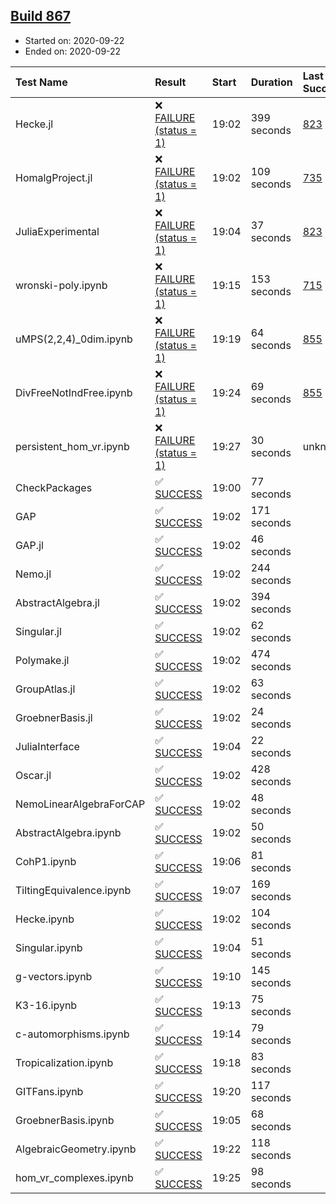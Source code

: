 ## [Build 867](https://oscarci.mathematik.uni-kl.de/job/oscar-stable/867/)

* Started on: 2020-09-22
* Ended on: 2020-09-22

| Test Name    | Result | Start | Duration | Last Success | First Failure |
|:-------------|:-------|:------|:---------|:-------------|:--------------|
| Hecke.jl | ❌ [FAILURE (status = 1)](https://oscarci.mathematik.uni-kl.de/job/oscar-stable/867/artifact/logs/build-867/Hecke.jl.log) | 19:02 | 399 seconds | [823](https://oscarci.mathematik.uni-kl.de/job/oscar-stable/823/) | [824](https://oscarci.mathematik.uni-kl.de/job/oscar-stable/824/) |
| HomalgProject.jl | ❌ [FAILURE (status = 1)](https://oscarci.mathematik.uni-kl.de/job/oscar-stable/867/artifact/logs/build-867/HomalgProject.jl.log) | 19:02 | 109 seconds | [735](https://oscarci.mathematik.uni-kl.de/job/oscar-stable/735/) | [736](https://oscarci.mathematik.uni-kl.de/job/oscar-stable/736/) |
| JuliaExperimental | ❌ [FAILURE (status = 1)](https://oscarci.mathematik.uni-kl.de/job/oscar-stable/867/artifact/logs/build-867/JuliaExperimental.log) | 19:04 | 37 seconds | [823](https://oscarci.mathematik.uni-kl.de/job/oscar-stable/823/) | [824](https://oscarci.mathematik.uni-kl.de/job/oscar-stable/824/) |
| wronski-poly.ipynb | ❌ [FAILURE (status = 1)](https://oscarci.mathematik.uni-kl.de/job/oscar-stable/867/artifact/logs/build-867/wronski-poly.ipynb.log) | 19:15 | 153 seconds | [715](https://oscarci.mathematik.uni-kl.de/job/oscar-stable/715/) | [716](https://oscarci.mathematik.uni-kl.de/job/oscar-stable/716/) |
| uMPS(2,2,4)_0dim.ipynb | ❌ [FAILURE (status = 1)](https://oscarci.mathematik.uni-kl.de/job/oscar-stable/867/artifact/logs/build-867/uMPS-2-2-4-_0dim.ipynb.log) | 19:19 | 64 seconds | [855](https://oscarci.mathematik.uni-kl.de/job/oscar-stable/855/) | [856](https://oscarci.mathematik.uni-kl.de/job/oscar-stable/856/) |
| DivFreeNotIndFree.ipynb | ❌ [FAILURE (status = 1)](https://oscarci.mathematik.uni-kl.de/job/oscar-stable/867/artifact/logs/build-867/DivFreeNotIndFree.ipynb.log) | 19:24 | 69 seconds | [855](https://oscarci.mathematik.uni-kl.de/job/oscar-stable/855/) | [856](https://oscarci.mathematik.uni-kl.de/job/oscar-stable/856/) |
| persistent_hom_vr.ipynb | ❌ [FAILURE (status = 1)](https://oscarci.mathematik.uni-kl.de/job/oscar-stable/867/artifact/logs/build-867/persistent_hom_vr.ipynb.log) | 19:27 | 30 seconds | unknown | unknown |
| CheckPackages | ✅ [SUCCESS](https://oscarci.mathematik.uni-kl.de/job/oscar-stable/867/artifact/logs/build-867/CheckPackages.log) | 19:00 | 77 seconds |  |  |
| GAP | ✅ [SUCCESS](https://oscarci.mathematik.uni-kl.de/job/oscar-stable/867/artifact/logs/build-867/GAP.log) | 19:02 | 171 seconds |  |  |
| GAP.jl | ✅ [SUCCESS](https://oscarci.mathematik.uni-kl.de/job/oscar-stable/867/artifact/logs/build-867/GAP.jl.log) | 19:02 | 46 seconds |  |  |
| Nemo.jl | ✅ [SUCCESS](https://oscarci.mathematik.uni-kl.de/job/oscar-stable/867/artifact/logs/build-867/Nemo.jl.log) | 19:02 | 244 seconds |  |  |
| AbstractAlgebra.jl | ✅ [SUCCESS](https://oscarci.mathematik.uni-kl.de/job/oscar-stable/867/artifact/logs/build-867/AbstractAlgebra.jl.log) | 19:02 | 394 seconds |  |  |
| Singular.jl | ✅ [SUCCESS](https://oscarci.mathematik.uni-kl.de/job/oscar-stable/867/artifact/logs/build-867/Singular.jl.log) | 19:02 | 62 seconds |  |  |
| Polymake.jl | ✅ [SUCCESS](https://oscarci.mathematik.uni-kl.de/job/oscar-stable/867/artifact/logs/build-867/Polymake.jl.log) | 19:02 | 474 seconds |  |  |
| GroupAtlas.jl | ✅ [SUCCESS](https://oscarci.mathematik.uni-kl.de/job/oscar-stable/867/artifact/logs/build-867/GroupAtlas.jl.log) | 19:02 | 63 seconds |  |  |
| GroebnerBasis.jl | ✅ [SUCCESS](https://oscarci.mathematik.uni-kl.de/job/oscar-stable/867/artifact/logs/build-867/GroebnerBasis.jl.log) | 19:02 | 24 seconds |  |  |
| JuliaInterface | ✅ [SUCCESS](https://oscarci.mathematik.uni-kl.de/job/oscar-stable/867/artifact/logs/build-867/JuliaInterface.log) | 19:04 | 22 seconds |  |  |
| Oscar.jl | ✅ [SUCCESS](https://oscarci.mathematik.uni-kl.de/job/oscar-stable/867/artifact/logs/build-867/Oscar.jl.log) | 19:02 | 428 seconds |  |  |
| NemoLinearAlgebraForCAP | ✅ [SUCCESS](https://oscarci.mathematik.uni-kl.de/job/oscar-stable/867/artifact/logs/build-867/NemoLinearAlgebraForCAP.log) | 19:02 | 48 seconds |  |  |
| AbstractAlgebra.ipynb | ✅ [SUCCESS](https://oscarci.mathematik.uni-kl.de/job/oscar-stable/867/artifact/logs/build-867/AbstractAlgebra.ipynb.log) | 19:02 | 50 seconds |  |  |
| CohP1.ipynb | ✅ [SUCCESS](https://oscarci.mathematik.uni-kl.de/job/oscar-stable/867/artifact/logs/build-867/CohP1.ipynb.log) | 19:06 | 81 seconds |  |  |
| TiltingEquivalence.ipynb | ✅ [SUCCESS](https://oscarci.mathematik.uni-kl.de/job/oscar-stable/867/artifact/logs/build-867/TiltingEquivalence.ipynb.log) | 19:07 | 169 seconds |  |  |
| Hecke.ipynb | ✅ [SUCCESS](https://oscarci.mathematik.uni-kl.de/job/oscar-stable/867/artifact/logs/build-867/Hecke.ipynb.log) | 19:02 | 104 seconds |  |  |
| Singular.ipynb | ✅ [SUCCESS](https://oscarci.mathematik.uni-kl.de/job/oscar-stable/867/artifact/logs/build-867/Singular.ipynb.log) | 19:04 | 51 seconds |  |  |
| g-vectors.ipynb | ✅ [SUCCESS](https://oscarci.mathematik.uni-kl.de/job/oscar-stable/867/artifact/logs/build-867/g-vectors.ipynb.log) | 19:10 | 145 seconds |  |  |
| K3-16.ipynb | ✅ [SUCCESS](https://oscarci.mathematik.uni-kl.de/job/oscar-stable/867/artifact/logs/build-867/K3-16.ipynb.log) | 19:13 | 75 seconds |  |  |
| c-automorphisms.ipynb | ✅ [SUCCESS](https://oscarci.mathematik.uni-kl.de/job/oscar-stable/867/artifact/logs/build-867/c-automorphisms.ipynb.log) | 19:14 | 79 seconds |  |  |
| Tropicalization.ipynb | ✅ [SUCCESS](https://oscarci.mathematik.uni-kl.de/job/oscar-stable/867/artifact/logs/build-867/Tropicalization.ipynb.log) | 19:18 | 83 seconds |  |  |
| GITFans.ipynb | ✅ [SUCCESS](https://oscarci.mathematik.uni-kl.de/job/oscar-stable/867/artifact/logs/build-867/GITFans.ipynb.log) | 19:20 | 117 seconds |  |  |
| GroebnerBasis.ipynb | ✅ [SUCCESS](https://oscarci.mathematik.uni-kl.de/job/oscar-stable/867/artifact/logs/build-867/GroebnerBasis.ipynb.log) | 19:05 | 68 seconds |  |  |
| AlgebraicGeometry.ipynb | ✅ [SUCCESS](https://oscarci.mathematik.uni-kl.de/job/oscar-stable/867/artifact/logs/build-867/AlgebraicGeometry.ipynb.log) | 19:22 | 118 seconds |  |  |
| hom_vr_complexes.ipynb | ✅ [SUCCESS](https://oscarci.mathematik.uni-kl.de/job/oscar-stable/867/artifact/logs/build-867/hom_vr_complexes.ipynb.log) | 19:25 | 98 seconds |  |  |
